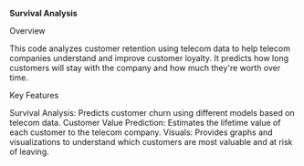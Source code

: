 **Survival Analysis**

Overview

This code analyzes customer retention using telecom data to help telecom companies understand and improve customer loyalty. 
It predicts how long customers will stay with the company and how much they're worth over time.

Key Features

Survival Analysis: Predicts customer churn using different models based on telecom data.
Customer Value Prediction: Estimates the lifetime value of each customer to the telecom company.
Visuals: Provides graphs and visualizations to understand which customers are most valuable and at risk of leaving.
